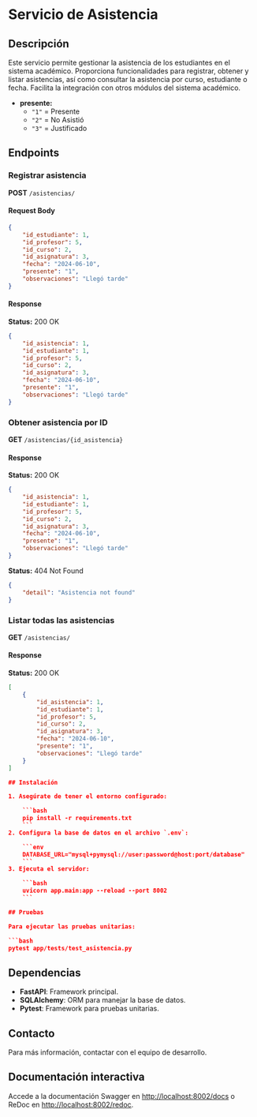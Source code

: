 # Servicio de Asistencia

## Descripción

Este servicio permite gestionar la asistencia de los estudiantes en el sistema académico. Proporciona funcionalidades para registrar, obtener y listar asistencias, así como consultar la asistencia por curso, estudiante o fecha. Facilita la integración con otros módulos del sistema académico.

- **presente:**  
  - `"1"` = Presente  
  - `"2"` = No Asistió  
  - `"3"` = Justificado

## Endpoints

### Registrar asistencia

**POST** `/asistencias/`

#### Request Body

```json
{
    "id_estudiante": 1,
    "id_profesor": 5,
    "id_curso": 2,
    "id_asignatura": 3,
    "fecha": "2024-06-10",
    "presente": "1",
    "observaciones": "Llegó tarde"
}
```

#### Response

**Status:** 200 OK

```json
{
    "id_asistencia": 1,
    "id_estudiante": 1,
    "id_profesor": 5,
    "id_curso": 2,
    "id_asignatura": 3,
    "fecha": "2024-06-10",
    "presente": "1",
    "observaciones": "Llegó tarde"
}
```

### Obtener asistencia por ID

**GET** `/asistencias/{id_asistencia}`

#### Response

**Status:** 200 OK

```json
{
    "id_asistencia": 1,
    "id_estudiante": 1,
    "id_profesor": 5,
    "id_curso": 2,
    "id_asignatura": 3,
    "fecha": "2024-06-10",
    "presente": "1",
    "observaciones": "Llegó tarde"
}
```

**Status:** 404 Not Found

```json
{
    "detail": "Asistencia not found"
}
```

### Listar todas las asistencias

**GET** `/asistencias/`

#### Response

**Status:** 200 OK

```json
[
    {
        "id_asistencia": 1,
        "id_estudiante": 1,
        "id_profesor": 5,
        "id_curso": 2,
        "id_asignatura": 3,
        "fecha": "2024-06-10",
        "presente": "1",
        "observaciones": "Llegó tarde"
    }
]

## Instalación

1. Asegúrate de tener el entorno configurado:

    ```bash
    pip install -r requirements.txt
    ```
2. Configura la base de datos en el archivo `.env`:

    ```env
    DATABASE_URL="mysql+pymysql://user:password@host:port/database"
    ```
3. Ejecuta el servidor:

    ```bash
    uvicorn app.main:app --reload --port 8002
    ```

## Pruebas

Para ejecutar las pruebas unitarias:

```bash
pytest app/tests/test_asistencia.py
```

## Dependencias

* **FastAPI**: Framework principal.
* **SQLAlchemy**: ORM para manejar la base de datos.
* **Pytest**: Framework para pruebas unitarias.

## Contacto

Para más información, contactar con el equipo de desarrollo.

## Documentación interactiva

Accede a la documentación Swagger en [http://localhost:8002/docs](http://localhost:8002/docs) o ReDoc en [http://localhost:8002/redoc](http://localhost:8002/redoc).